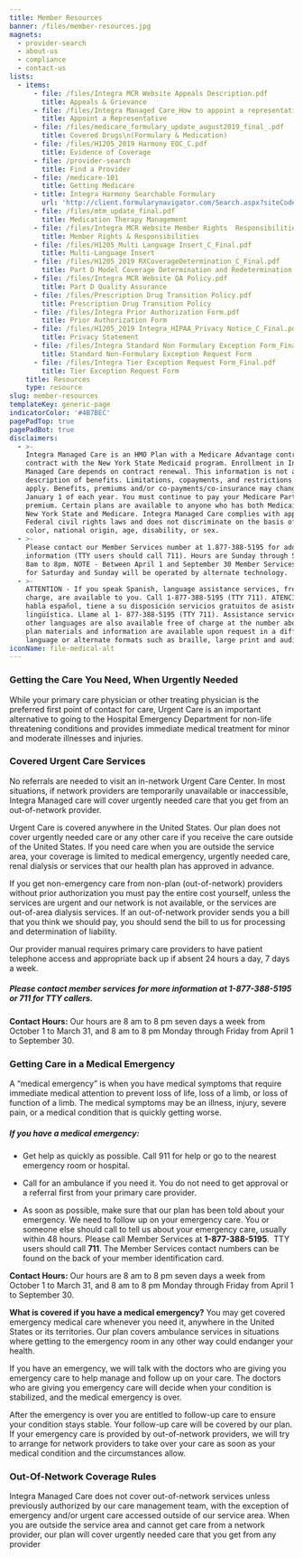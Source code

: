 ```yaml
---
title: Member Resources
banner: /files/member-resources.jpg
magnets:
  - provider-search
  - about-us
  - compliance
  - contact-us
lists:
  - items:
      - file: /files/Integra MCR Website Appeals Description.pdf
        title: Appeals & Grievance
      - file: /files/Integra Managed Care_How to appoint a representative_Final.pdf
        title: Appoint a Representative
      - file: /files/medicare_formulary_update_august2019_final_.pdf
        title: Covered Drugs\n(Formulary & Medication)
      - file: /files/H1205_2019 Harmony EOC_C.pdf
        title: Evidence of Coverage
      - file: /provider-search
        title: Find a Provider
      - file: /medicare-101
        title: Getting Medicare
      - title: Integra Harmony Searchable Formulary
        url: 'http://client.formularynavigator.com/Search.aspx?siteCode=7360064946'
      - file: /files/mtm_update_final.pdf
        title: Medication Therapy Management
      - file: /files/Integra MCR Website Member Rights  Responsibilities.pdf
        title: Member Rights & Responsibilities
      - file: /files/H1205_Multi Language Insert_C_Final.pdf
        title: Multi-Language Insert
      - file: /files/H1205_2019 RXCoverageDetermination_C_Final.pdf
        title: Part D Model Coverage Determination and Redetermination Request Form
      - file: /files/Integra MCR Website QA Policy.pdf
        title: Part D Quality Assurance
      - file: /files/Prescription Drug Transition Policy.pdf
        title: Prescription Drug Transition Policy
      - file: /files/Integra Prior Authorization Form.pdf
        title: Prior Authorization Form
      - file: /files/H1205_2019 Integra_HIPAA_Privacy Notice_C_Final.pdf
        title: Privacy Statement
      - file: /files/Integra Standard Non Formulary Exception Form_Final.pdf
        title: Standard Non-Formulary Exception Request Form
      - file: /files/Integra Tier Exception Request Form_Final.pdf
        title: Tier Exception Request Form
    title: Resources
    type: resource
slug: member-resources
templateKey: generic-page
indicatorColor: '#4B7BEC'
pagePadTop: true
pagePadBot: true
disclaimers:
  - >-
    Integra Managed Care is an HMO Plan with a Medicare Advantage contract and a
    contract with the New York State Medicaid program. Enrollment in Integra
    Managed Care depends on contract renewal. This information is not a complete
    description of benefits. Limitations, copayments, and restrictions may
    apply. Benefits, premiums and/or co-payments/co-insurance may change on
    January 1 of each year. You must continue to pay your Medicare Part B
    premium. Certain plans are available to anyone who has both Medicaid from
    New York State and Medicare. Integra Managed Care complies with applicable
    Federal civil rights laws and does not discriminate on the basis of race,
    color, national origin, age, disability, or sex.
  - >-
    Please contact our Member Services number at 1.877-388-5195 for additional
    information (TTY users should call 711). Hours are Sunday through Saturday
    8am to 8pm. NOTE - Between April 1 and September 30 Member Services hours
    for Saturday and Sunday will be operated by alternate technology.
  - >-
    ATTENTION - If you speak Spanish, language assistance services, free of
    charge, are available to you. Call 1-877-388-5195 (TTY 711). ATENCIÓN - si
    habla español, tiene a su disposición servicios gratuitos de asistencia
    lingüística. Llame al 1- 877-388-5195 (TTY 711). Assistance services for
    other languages are also available free of charge at the number above. All
    plan materials and information are available upon request in a different
    language or alternate formats such as braille, large print and audio.
iconName: file-medical-alt
---
```

### Getting the Care You Need, When Urgently Needed
While your primary care physician or other treating physician is the preferred first point of contact for care, Urgent Care is an important alternative to going to the Hospital Emergency Department for non-life threatening conditions and provides immediate medical treatment for minor and moderate illnesses and injuries.

### Covered Urgent Care Services
No referrals are needed to visit an in-network Urgent Care Center. In most situations, if network providers are temporarily unavailable or inaccessible, Integra Managed care will cover urgently needed care that you get from an out-of-network provider.

Urgent Care is covered anywhere in the United States. Our plan does not cover urgently needed care or any other care if you receive the care outside of the United States. If you need care when you are outside the service area, your coverage is limited to medical emergency, urgently needed care, renal dialysis or services that our health plan has approved in advance.

If you get non-emergency care from non-plan (out-of-network) providers without prior authorization you must pay the entire cost yourself, unless the services are urgent and our network is not available, or the services are out-of-area dialysis services. If an out-of-network provider sends you a bill that you think we should pay, you should send the bill to us for processing and determination of liability.

Our provider manual requires primary care providers to have patient telephone access and appropriate back up if absent 24 hours a day, 7 days a week.

##### Please contact member services for more information at 1-877-388-5195 or 711 for TTY callers.

**Contact Hours:** Our hours are 8 am to 8 pm seven days a week from October 1 to March 31, and 8 am to 8 pm Monday through Friday from April 1 to September 30.

### Getting Care in a Medical Emergency
A “medical emergency” is when you have medical symptoms that require immediate medical attention to prevent loss of life, loss of a limb, or loss of function of a limb. The medical symptoms may be an illness, injury, severe pain, or a medical condition that is quickly getting worse.

##### If you have a medical emergency:

* Get help as quickly as possible. Call 911 for help or go to the nearest emergency room or hospital.

* Call for an ambulance if you need it. You do not need to get approval or a referral first from your primary care provider.

* As soon as possible, make sure that our plan has been told about your emergency. We need to follow up on your emergency care. You or someone else should call to tell us about your emergency care, usually within 48 hours. Please call Member Services at **1-877-388-5195**.  TTY users should call **711**. The Member Services contact numbers can be found on the back of your member identification card.

**Contact Hours:** Our hours are 8 am to 8 pm seven days a week from October 1 to March 31, and 8 am to 8 pm Monday through Friday from April 1 to September 30.

**What is covered if you have a medical emergency?**
You may get covered emergency medical care whenever you need it, anywhere in the United States or its territories. Our plan covers ambulance services in situations where getting to the emergency room in any other way could endanger your health.

If you have an emergency, we will talk with the doctors who are giving you emergency care to help manage and follow up on your care. The doctors who are giving you emergency care will decide when your condition is stabilized, and the medical emergency is over.

After the emergency is over you are entitled to follow-up care to ensure your condition stays stable. Your follow-up care will be covered by our plan. If your emergency care is provided by out-of-network providers, we will try to arrange for network providers to take over your care as soon as your medical condition and the circumstances allow.

### Out-Of-Network Coverage Rules
Integra Managed Care does not cover out-of-network services unless previously authorized by our care management team, with the exception of emergency and/or urgent care accessed outside of our service area. When you are outside the service area and cannot get care from a network provider, our plan will cover urgently needed care that you get from any provider
